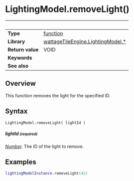 # LightingModel.removeLight()

|                      | &nbsp;
| -------------------- | ---------------------------------------------------------------
| __Type__             | [function](http://docs.coronalabs.com/api/type/Function.html)
| __Library__          | [wattageTileEngine.LightingModel.*](type_lightingModel.markdown)
| __Return value__     | VOID
| __Keywords__         |
| __See also__         |


## Overview

This function removes the light for the specified ID.


## Syntax

	LightingModel.removeLight( lightId )

##### lightId <small>(required)</small>
_[Number](https://docs.coronalabs.com/api/type/Number.html)._
The ID of the light to remove.


## Examples

``````lua
lightingModelInstance.removeLight(42)
``````
